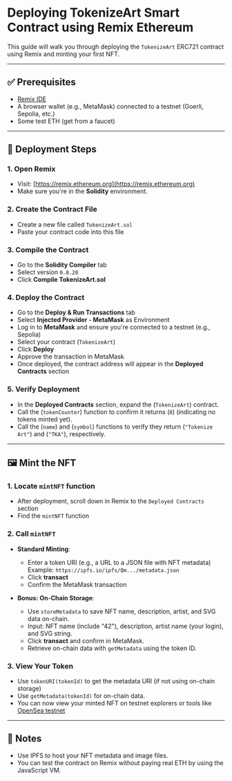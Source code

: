 # Deploying TokenizeArt Smart Contract using Remix Ethereum

This guide will walk you through deploying the `TokenizeArt` ERC721 contract using Remix and minting your first NFT.

---

## ✅ Prerequisites

- [Remix IDE](https://remix.ethereum.org/)
- A browser wallet (e.g., MetaMask) connected to a testnet (Goerli, Sepolia, etc.)
- Some test ETH (get from a faucet)

---

## 🚀 Deployment Steps

### 1. Open Remix

- Visit: [https://remix.ethereum.org](https://remix.ethereum.org)
- Make sure you're in the **Solidity** environment.

### 2. Create the Contract File

- Create a new file called `TokenizeArt.sol`
- Paste your contract code into this file

### 3. Compile the Contract

* Go to the **Solidity Compiler** tab
* Select version `0.8.20`
* Click **Compile TokenizeArt.sol**

### 4. Deploy the Contract

* Go to the **Deploy & Run Transactions** tab
* Select **Injected Provider - MetaMask** as Environment
* Log in to **MetaMask** and ensure you're connected to a testnet (e.g., Sepolia)
* Select your contract (`TokenizeArt`)
* Click **Deploy**
* Approve the transaction in MetaMask
* Once deployed, the contract address will appear in the **Deployed Contracts** section

### 5. Verify Deployment

* In the **Deployed Contracts** section, expand the (`TokenizeArt`) contract.
* Call the (`tokenCounter`) function to confirm it returns (`0`) (indicating no tokens minted yet).
* Call the (`name`) and (`symbol`) functions to verify they return (`"Tokenize Art"`) and (`"TKA"`), respectively.

---

## 🖼️ Mint the NFT

### 1. Locate `mintNFT` function

* After deployment, scroll down in Remix to the `Deployed Contracts` section
* Find the `mintNFT` function

### 2. Call `mintNFT`

- **Standard Minting**:

  - Enter a token URI (e.g., a URL to a JSON file with NFT metadata)
    Example: `https://ipfs.io/ipfs/Qm.../metadata.json`
  - Click **transact**
  - Confirm the MetaMask transaction

- **Bonus: On-Chain Storage**:

  - Use `storeMetadata` to save NFT name, description, artist, and SVG data on-chain.
  - Input: NFT name (include "42"), description, artist name (your login), and SVG string.
  - Click **transact** and confirm in MetaMask.
  - Retrieve on-chain data with `getMetadata` using the token ID.

### 3. View Your Token

* Use `tokenURI(tokenId)` to get the metadata URI (if not using on-chain storage)
* Use `getMetadata(tokenId)` for on-chain data.
* You can now view your minted NFT on testnet explorers or tools like [OpenSea testnet](https://testnets.opensea.io/)

---

## 📝 Notes

* Use IPFS to host your NFT metadata and image files.
* You can test the contract on Remix without paying real ETH by using the JavaScript VM.
